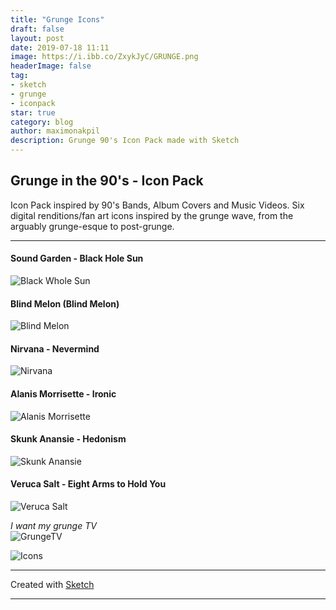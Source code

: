 ```yaml
---
title: "Grunge Icons"
draft: false
layout: post
date: 2019-07-18 11:11
image: https://i.ibb.co/ZxykJyC/GRUNGE.png
headerImage: false
tag:
- sketch
- grunge
- iconpack
star: true
category: blog
author: maximonakpil
description: Grunge 90's Icon Pack made with Sketch
---
```


## Grunge in the 90's - Icon Pack

Icon Pack inspired by 90's Bands, Album Covers and Music Videos.
Six digital renditions/fan art icons inspired by the grunge wave,
from the arguably grunge-esque to post-grunge.


***
#### Sound Garden - Black Hole Sun
![Black Whole Sun](https://i.ibb.co/5FjWQbB/3xblkholesun.png)
#### Blind Melon (Blind Melon)
![Blind Melon](https://i.ibb.co/Htq2PBt/blindmelon-3x.png)
#### Nirvana - Nevermind
![Nirvana](https://i.ibb.co/3F8NfD7/nirvana-3x.png)
#### Alanis Morrisette - Ironic
![Alanis Morrisette](https://i.ibb.co/F7GrXqq/alanis-3x.png)
#### Skunk Anansie - Hedonism
![Skunk Anansie](https://i.ibb.co/rdm0v8Y/Skunk-Anansie-3x.png)
#### Veruca Salt - Eight Arms to Hold You
![Veruca Salt](https://i.ibb.co/NpLRNt7/Veruca-Salt-3x.png)


_I want my grunge TV_
<br>
![GrungeTV](https://i.ibb.co/YDZCQ7Y/grungeTV.png)
<br>

![Icons](https://i.ibb.co/0GRHP8V/Icon-Pack-3x.png)


***
Created with [Sketch](https://www.sketch.com/)



---
